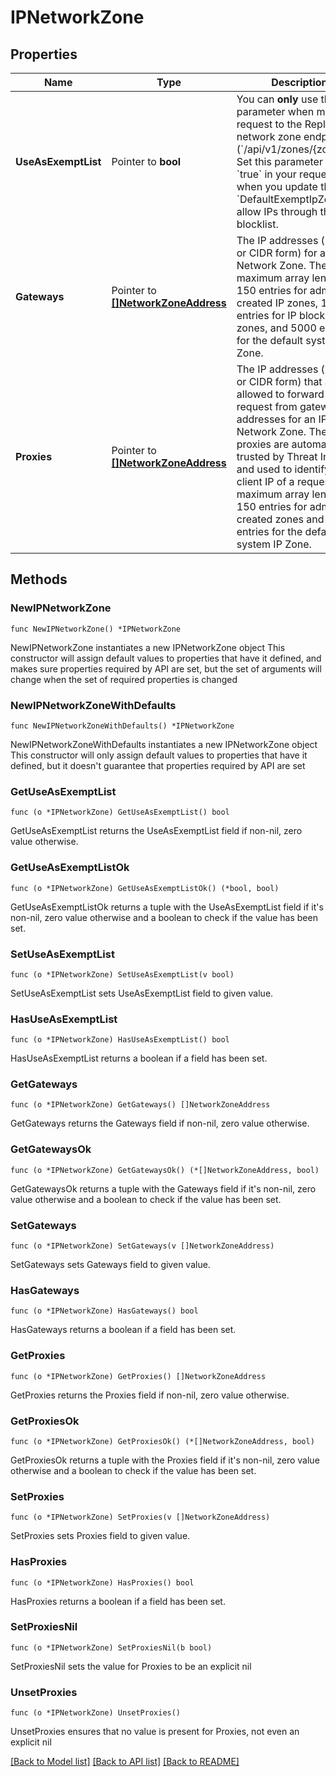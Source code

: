 # IPNetworkZone

## Properties

Name | Type | Description | Notes
------------ | ------------- | ------------- | -------------
**UseAsExemptList** | Pointer to **bool** | You can **only** use this parameter when making a request to the Replace the network zone endpoint (&#x60;/api/v1/zones/{zoneId}&#x60;). Set this parameter to &#x60;true&#x60; in your request when you update the &#x60;DefaultExemptIpZone&#x60; to allow IPs through the blocklist. | [optional] 
**Gateways** | Pointer to [**[]NetworkZoneAddress**](NetworkZoneAddress.md) | The IP addresses (range or CIDR form) for an IP Network Zone. The maximum array length is 150 entries for admin-created IP zones, 1000 entries for IP blocklist zones, and 5000 entries for the default system IP Zone. | [optional] 
**Proxies** | Pointer to [**[]NetworkZoneAddress**](NetworkZoneAddress.md) | The IP addresses (range or CIDR form) that are allowed to forward a request from gateway addresses for an IP Network Zone. These proxies are automatically trusted by Threat Insights and used to identify the client IP of a request. The maximum array length is 150 entries for admin-created zones and 5000 entries for the default system IP Zone. | [optional] 

## Methods

### NewIPNetworkZone

`func NewIPNetworkZone() *IPNetworkZone`

NewIPNetworkZone instantiates a new IPNetworkZone object
This constructor will assign default values to properties that have it defined,
and makes sure properties required by API are set, but the set of arguments
will change when the set of required properties is changed

### NewIPNetworkZoneWithDefaults

`func NewIPNetworkZoneWithDefaults() *IPNetworkZone`

NewIPNetworkZoneWithDefaults instantiates a new IPNetworkZone object
This constructor will only assign default values to properties that have it defined,
but it doesn't guarantee that properties required by API are set

### GetUseAsExemptList

`func (o *IPNetworkZone) GetUseAsExemptList() bool`

GetUseAsExemptList returns the UseAsExemptList field if non-nil, zero value otherwise.

### GetUseAsExemptListOk

`func (o *IPNetworkZone) GetUseAsExemptListOk() (*bool, bool)`

GetUseAsExemptListOk returns a tuple with the UseAsExemptList field if it's non-nil, zero value otherwise
and a boolean to check if the value has been set.

### SetUseAsExemptList

`func (o *IPNetworkZone) SetUseAsExemptList(v bool)`

SetUseAsExemptList sets UseAsExemptList field to given value.

### HasUseAsExemptList

`func (o *IPNetworkZone) HasUseAsExemptList() bool`

HasUseAsExemptList returns a boolean if a field has been set.

### GetGateways

`func (o *IPNetworkZone) GetGateways() []NetworkZoneAddress`

GetGateways returns the Gateways field if non-nil, zero value otherwise.

### GetGatewaysOk

`func (o *IPNetworkZone) GetGatewaysOk() (*[]NetworkZoneAddress, bool)`

GetGatewaysOk returns a tuple with the Gateways field if it's non-nil, zero value otherwise
and a boolean to check if the value has been set.

### SetGateways

`func (o *IPNetworkZone) SetGateways(v []NetworkZoneAddress)`

SetGateways sets Gateways field to given value.

### HasGateways

`func (o *IPNetworkZone) HasGateways() bool`

HasGateways returns a boolean if a field has been set.

### GetProxies

`func (o *IPNetworkZone) GetProxies() []NetworkZoneAddress`

GetProxies returns the Proxies field if non-nil, zero value otherwise.

### GetProxiesOk

`func (o *IPNetworkZone) GetProxiesOk() (*[]NetworkZoneAddress, bool)`

GetProxiesOk returns a tuple with the Proxies field if it's non-nil, zero value otherwise
and a boolean to check if the value has been set.

### SetProxies

`func (o *IPNetworkZone) SetProxies(v []NetworkZoneAddress)`

SetProxies sets Proxies field to given value.

### HasProxies

`func (o *IPNetworkZone) HasProxies() bool`

HasProxies returns a boolean if a field has been set.

### SetProxiesNil

`func (o *IPNetworkZone) SetProxiesNil(b bool)`

 SetProxiesNil sets the value for Proxies to be an explicit nil

### UnsetProxies
`func (o *IPNetworkZone) UnsetProxies()`

UnsetProxies ensures that no value is present for Proxies, not even an explicit nil

[[Back to Model list]](../README.md#documentation-for-models) [[Back to API list]](../README.md#documentation-for-api-endpoints) [[Back to README]](../README.md)


